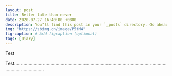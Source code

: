 ```yaml
---
layout: post
title: Better late than never
date: 2020-07-27 16:40:00 +0800
description: You’ll find this post in your `_posts` directory. Go ahead and edit it and re-build the site to see your changes. # Add post description (optional)
img: "https://sbimg.cn/image/P5tM4"
fig-caption: # Add figcaption (optional)
tags: [Diary]
---
```


Test



Test....................................................................................................................................................



